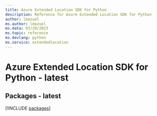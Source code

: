 ```yaml
---
title: Azure Extended Location SDK for Python
description: Reference for Azure Extended Location SDK for Python
author: lmazuel
ms.author: lmazuel
ms.data: 03/29/2023
ms.topic: reference
ms.devlang: python
ms.service: extendedlocation
---
```

# Azure Extended Location SDK for Python - latest
## Packages - latest
[!INCLUDE [packages](extended-location-index.md)]